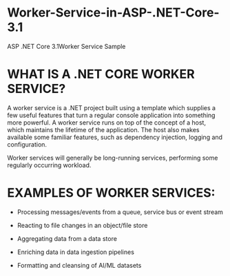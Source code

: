 # Worker-Service-in-ASP-.NET-Core-3.1
ASP .NET Core 3.1Worker Service Sample


# WHAT IS A .NET CORE WORKER SERVICE?

A worker service is a .NET project built using a template which supplies a few useful features that turn a regular console application into something more powerful. 
A worker service runs on top of the concept of a host, which maintains the lifetime of the application. 
The host also makes available some familiar features, such as dependency injection, logging and configuration.

Worker services will generally be long-running services, performing some regularly occurring workload.




# EXAMPLES OF WORKER SERVICES:

 - Processing messages/events from a queue, service bus or event stream
 
 - Reacting to file changes in an object/file store
 
 - Aggregating data from a data store
 
 - Enriching data in data ingestion pipelines
 
 - Formatting and cleansing of AI/ML datasets
